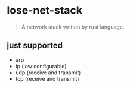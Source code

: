 # lose-net-stack

> A network stack written by rust language.

## just supported

- arp
- ip (low configurable)
- udp (receive and transmit)
- tcp (receive and transmit)
